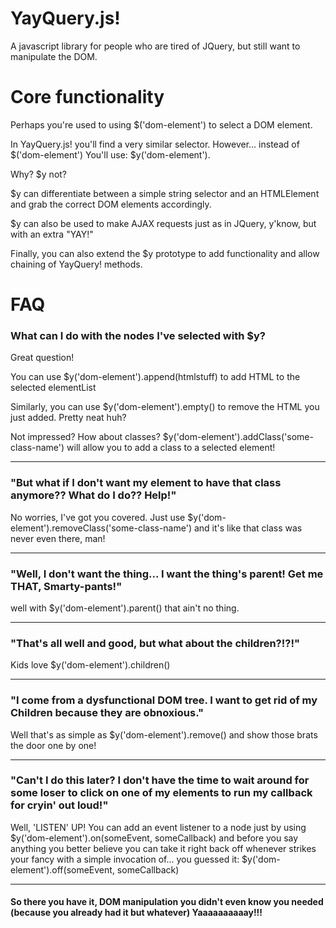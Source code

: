 # YayQuery.js!

A javascript library for people who are tired of JQuery, but still want to manipulate the DOM.

# Core functionality

Perhaps you're used to using $('dom-element') to select a DOM element.

In YayQuery.js! you'll find a very similar selector.
However... instead of $('dom-element')
You'll use: $y('dom-element').

Why?
$y not?

$y can differentiate between a simple string selector and an HTMLElement and grab
the correct DOM elements accordingly.

$y can also be used to make AJAX requests just as in JQuery, y'know, but with an extra "YAY!"

Finally, you can also extend the $y prototype to add functionality and allow chaining of YayQuery! methods.

# FAQ

### What can I do with the nodes I've selected with $y?

Great question!

You can use $y('dom-element').append(htmlstuff) to add HTML to the selected elementList

Similarly, you can use $y('dom-element').empty() to remove the HTML you just added. Pretty neat huh?

Not impressed? How about classes? $y('dom-element').addClass('some-class-name') will allow you to
add a class to a selected element!

---

### "But what if I don't want my element to have that class anymore?? What do I do?? Help!"

No worries, I've got you covered. Just use $y('dom-element').removeClass('some-class-name')
and it's like that class was never even there, man!

---
### "Well, I don't want the thing... I want the thing's parent! Get me THAT, Smarty-pants!"

well with $y('dom-element').parent() that ain't no thing.

---
### "That's all well and good, but what about the children?!?!"

Kids love $y('dom-element').children()

---

### "I come from a dysfunctional DOM tree. I want to get rid of my Children because they are obnoxious."

Well that's as simple as $y('dom-element').remove() and show those brats the door one by one!

---

### "Can't I do this later? I don't have the time to wait around for some loser to click on one of my elements to run my callback for cryin' out loud!"

Well, 'LISTEN' UP! You can add an event listener to a node just by using $y('dom-element').on(someEvent, someCallback) and before you say anything you better believe you can take it right back off whenever strikes your fancy with a simple invocation of... you guessed it: $y('dom-element').off(someEvent, someCallback)

---

#### So there you have it, DOM manipulation you didn't even know you needed (because you already had it but whatever) Yaaaaaaaaaay!!!
